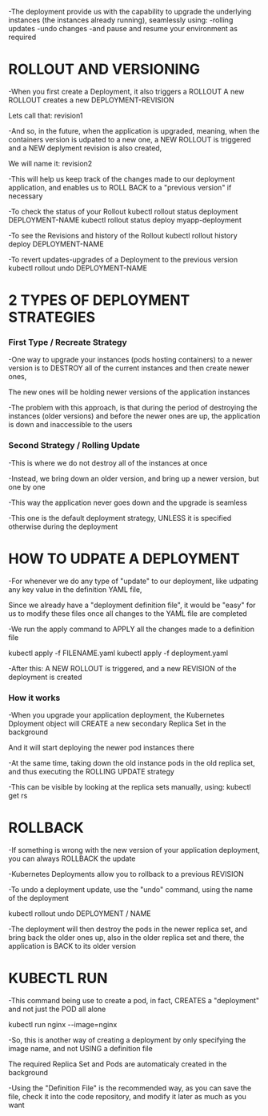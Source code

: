
-The deployment provide us with the capability to upgrade the underlying instances (the instances already running), seamlessly using:
    -rolling updates
    -undo changes
    -and pause and resume your environment as required



# ROLLOUT AND VERSIONING

-When you first create a Deployment, it also triggers a ROLLOUT
A new ROLLOUT creates a new DEPLOYMENT-REVISION

Lets call that: revision1

-And so, in the future, when the application is upgraded, meaning,
when the containers version is udpated to a new one,
a NEW ROLLOUT is triggered and a NEW deplyment revision is also created,

We will name it: revision2

-This will help us keep track of the changes made to our deployment application,
and enables us to ROLL BACK to a "previous version" if necessary

-To check the status of your Rollout
kubectl rollout status deployment DEPLOYMENT-NAME
kubectl rollout status deploy myapp-deployment

-To see the Revisions and history of the Rollout
kubectl rollout history deploy DEPLOYMENT-NAME

-To revert updates-upgrades of a Deployment to the previous version
kubectl rollout undo DEPLOYMENT-NAME



# 2 TYPES OF DEPLOYMENT STRATEGIES

### First Type / Recreate Strategy
-One way to upgrade your instances (pods hosting containers) to a newer version is to DESTROY all of the current instances and then create newer ones,

The new ones will be holding newer versions of the application instances

-The problem with this approach, is that during the period of destroying the instances (older versions) and before the newer ones are up,
the application is down and inaccessible to the users


### Second Strategy / Rolling Update
-This is where we do not destroy all of the instances at once

-Instead, we bring down an older version, and bring up a newer version,
but one by one

-This way the application never goes down and the upgrade is seamless

-This one is the default deployment strategy,
UNLESS it is specified otherwise during the deployment



# HOW TO UDPATE A DEPLOYMENT

-For whenever we do any type of "update" to our deployment, like udpating any key value in the definition YAML file,

Since we already have a "deployment definition file", it would be "easy" for us to modify these files once all changes to the YAML file are completed

-We run the apply command to APPLY all the changes made to a definition file

kubectl apply -f FILENAME.yaml
kubectl apply -f deployment.yaml

-After this:
A NEW ROLLOUT is triggered, and a new REVISION of the deployment is created


### How it works
-When you upgrade your application deployment, the Kubernetes Dployment object will CREATE a new secondary Replica Set in the background

And it will start deploying the newer pod instances there

-At the same time, taking down the old instance pods in the old replica set,
and thus executing the ROLLING UPDATE strategy

-This can be visible by looking at the replica sets manually, using:
kubectl get rs



# ROLLBACK

-If something is wrong with the new version of your application deployment,
you can always ROLLBACK the update

-Kubernetes Deployments allow you to rollback to a previous REVISION

-To undo a deployment update, use the "undo" command, using the name of the deployment

kubectl rollout undo DEPLOYMENT / NAME

-The deployment will then destroy the pods in the newer replica set,
and bring back the older ones up, also in the older replica set
and there, the application is BACK to its older version



# KUBECTL RUN

-This command being use to create a pod, in fact, CREATES a "deployment"
and not just the POD all alone

kubectl run nginx --image=nginx

-So, this is another way of creating a deployment by only specifying the image name, and not USING a definition file

The required Replica Set and Pods are automaticaly created in the background

-Using the "Definition File" is the recommended way,
as you can save the file, check it into the code repository,
and modify it later as much as you want


